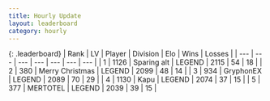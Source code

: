 ```yaml
---
title: Hourly Update
layout: leaderboard
category: hourly
---
```


{: .leaderboard}
| Rank | LV | Player | Division | Elo | Wins | Losses |
| --- | --- | --- | --- | --- | --- | --- |
| <span data-change="0">1</span> | 1126 | <span title="ID: 203132">Sparing alt</span> | LEGEND | <span data-change="0">2115</span> | <span data-change="0">54</span> | <span data-change="0">18</span> |
| <span data-change="0">2</span> | 380 | <span title="ID: 382502">Merry Christmas</span> | LEGEND | <span data-change="0">2099</span> | <span data-change="0">48</span> | <span data-change="0">14</span> |
| <span data-change="0">3</span> | 934 | <span title="ID: 315148">GryphonEX</span> | LEGEND | <span data-change="0">2089</span> | <span data-change="0">70</span> | <span data-change="0">29</span> |
| <span data-change="0">4</span> | 1130 | <span title="ID: 204953">Kapu</span> | LEGEND | <span data-change="1">2074</span> | <span data-change="4">37</span> | <span data-change="2">15</span> |
| <span data-change="0">5</span> | 377 | <span title="ID: 398821">MERTOTEL</span> | LEGEND | <span data-change="0">2039</span> | <span data-change="0">39</span> | <span data-change="0">15</span> |